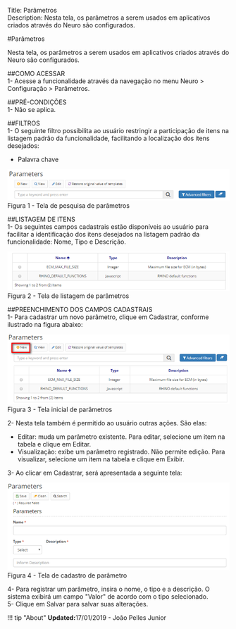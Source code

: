 Title: Parâmetros   
Description: Nesta tela, os parâmetros a serem usados em aplicativos criados através do Neuro são configurados.    

#Parâmetros  

Nesta tela, os parâmetros a serem usados em aplicativos criados através do Neuro são configurados.   

##COMO ACESSAR   
1- Acesse a funcionalidade através da navegação no menu Neuro > Configuração > Parâmetros.   

##PRÉ-CONDIÇÕES    
1- Não se aplica.    

##FILTROS    
1- O seguinte filtro possibilita ao usuário restringir a participação de itens na listagem padrão da funcionalidade, facilitando a localização dos itens desejados:    
 - Palavra chave    

![Screenshot](images/Parameters-search.png)    
Figura 1 - Tela de pesquisa de parâmetros    

##LISTAGEM DE ITENS    
1- Os seguintes campos cadastrais estão disponíveis ao usuário para facilitar a identificação dos itens desejados na listagem padrão da funcionalidade: Nome, Tipo e Descrição.    

![Screenshot](images/Parameters-Listing.png)   
Figura 2 - Tela de listagem de parâmetros    

##PREENCHIMENTO DOS CAMPOS CADASTRAIS    
1- Para cadastrar um novo parâmetro, clique em Cadastrar, conforme ilustrado na figura abaixo:  

![Screenshot](images/Parameters-home.png)  
Figura 3 - Tela inicial de parâmetros  

2- Nesta tela também é permitido ao usuário outras ações. São elas:    
- Editar: muda um parâmetro existente. Para editar, selecione um item na tabela e clique em Editar.   
- Visualização: exibe um parâmetro registrado. Não permite edição. Para visualizar, selecione um item na tabela e clique em Exibir.  

3- Ao clicar em Cadastrar, será apresentada a seguinte tela:   

![Screenshot](images/Parameters-register.png)   
Figura 4 - Tela de cadastro de parâmetro    

4- Para registrar um parâmetro, insira o nome, o tipo e a descrição. O sistema exibirá um campo "Valor" de acordo com o tipo selecionado.    
5- Clique em Salvar para salvar suas alterações.    


!!! tip "About"
    <b>Updated:</b>17/01/2019 - João Pelles Junior
